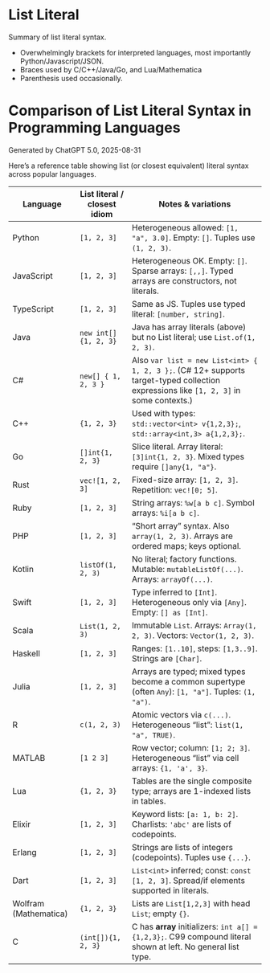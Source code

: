 # List Literal

Summary of list literal syntax.


* Overwhelmingly brackets for interpreted languages, most importantly Python/Javascript/JSON.
* Braces used by C/C++/Java/Go, and Lua/Mathematica
* Parenthesis used occasionally.

# Comparison of List Literal Syntax in Programming Languages

Generated by ChatGPT 5.0, 2025-08-31

Here’s a reference table showing list (or closest equivalent) literal syntax across popular languages.

| Language | List literal / closest idiom | Notes & variations |
|---|---|---|
| Python | `[1, 2, 3]` | Heterogeneous allowed: `[1, "a", 3.0]`. Empty: `[]`. Tuples use `(1, 2, 3)`. |
| JavaScript | `[1, 2, 3]` | Heterogeneous OK. Empty: `[]`. Sparse arrays: `[,,]`. Typed arrays are constructors, not literals. |
| TypeScript | `[1, 2, 3]` | Same as JS. Tuples use typed literal: `[number, string]`. |
| Java | `new int[]{1, 2, 3}` | Java has array literals (above) but no List literal; use `List.of(1, 2, 3)`. |
| C# | `new[] { 1, 2, 3 }` | Also `var list = new List<int> { 1, 2, 3 };`. (C# 12+ supports target-typed collection expressions like `[1, 2, 3]` in some contexts.) |
| C++ | `{1, 2, 3}` | Used with types: `std::vector<int> v{1,2,3};`, `std::array<int,3> a{1,2,3};`. |
| Go | `[]int{1, 2, 3}` | Slice literal. Array literal: `[3]int{1, 2, 3}`. Mixed types require `[]any{1, "a"}`. |
| Rust | `vec![1, 2, 3]` | Fixed-size array: `[1, 2, 3]`. Repetition: `vec![0; 5]`. |
| Ruby | `[1, 2, 3]` | String arrays: `%w[a b c]`. Symbol arrays: `%i[a b c]`. |
| PHP | `[1, 2, 3]` | “Short array” syntax. Also `array(1, 2, 3)`. Arrays are ordered maps; keys optional. |
| Kotlin | `listOf(1, 2, 3)` | No literal; factory functions. Mutable: `mutableListOf(...)`. Arrays: `arrayOf(...)`. |
| Swift | `[1, 2, 3]` | Type inferred to `[Int]`. Heterogeneous only via `[Any]`. Empty: `[] as [Int]`. |
| Scala | `List(1, 2, 3)` | Immutable `List`. Arrays: `Array(1, 2, 3)`. Vectors: `Vector(1, 2, 3)`. |
| Haskell | `[1, 2, 3]` | Ranges: `[1..10]`, steps: `[1,3..9]`. Strings are `[Char]`. |
| Julia | `[1, 2, 3]` | Arrays are typed; mixed types become a common supertype (often `Any`): `[1, "a"]`. Tuples: `(1, "a")`. |
| R | `c(1, 2, 3)` | Atomic vectors via `c(...)`. Heterogeneous “list”: `list(1, "a", TRUE)`. |
| MATLAB | `[1 2 3]` | Row vector; column: `[1; 2; 3]`. Heterogeneous “list” via cell arrays: `{1, 'a', 3}`. |
| Lua | `{1, 2, 3}` | Tables are the single composite type; arrays are 1-indexed lists in tables. |
| Elixir | `[1, 2, 3]` | Keyword lists: `[a: 1, b: 2]`. Charlists: `'abc'` are lists of codepoints. |
| Erlang | `[1, 2, 3]` | Strings are lists of integers (codepoints). Tuples use `{...}`. |
| Dart | `[1, 2, 3]` | `List<int>` inferred; const: `const [1, 2, 3]`. Spread/if elements supported in literals. |
| Wolfram (Mathematica) | `{1, 2, 3}` | Lists are `List[1,2,3]` with head `List`; empty `{}`. |
| C | `(int[]){1, 2, 3}` | C has **array** initializers: `int a[] = {1,2,3};`. C99 compound literal shown at left. No general list type. |
